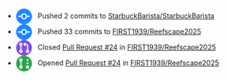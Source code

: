 <!-- ACTIVITY_START -->
- <img src="assets/badges/pushed.svg" width="32" height="32" style="vertical-align: middle; margin-right: 8px;" /> Pushed 2 commits to [StarbuckBarista/StarbuckBarista](https://api.github.com/repos/StarbuckBarista/StarbuckBarista)
- <img src="assets/badges/pushed.svg" width="32" height="32" style="vertical-align: middle; margin-right: 8px;" /> Pushed 33 commits to [FIRST1939/Reefscape2025](https://api.github.com/repos/FIRST1939/Reefscape2025)
- <img src="assets/badges/pr_merged.svg" width="32" height="32" style="vertical-align: middle; margin-right: 8px;" /> Closed [Pull Request #24](https://github.com/FIRST1939/Reefscape2025/pull/24) in [FIRST1939/Reefscape2025](https://api.github.com/repos/FIRST1939/Reefscape2025)
- <img src="assets/badges/pr_opened.svg" width="32" height="32" style="vertical-align: middle; margin-right: 8px;" /> Opened [Pull Request #24](https://github.com/FIRST1939/Reefscape2025/pull/24) in [FIRST1939/Reefscape2025](https://api.github.com/repos/FIRST1939/Reefscape2025)

<!-- ACTIVITY_END -->